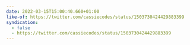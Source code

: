 ```yaml
---
date: 2022-03-15T15:00:40.660+01:00
like-of: https://twitter.com/cassiecodes/status/1503730424429883399
syndication:
  - false
  - https://twitter.com/cassiecodes/status/1503730424429883399
---
```

